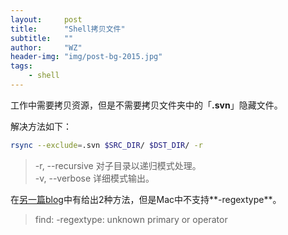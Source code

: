 ```yaml
---
layout:     post
title:      "Shell拷贝文件"
subtitle:   ""
author:     "WZ"
header-img: "img/post-bg-2015.jpg"
tags:
    - shell
---
```


工作中需要拷贝资源，但是不需要拷贝文件夹中的「**.svn**」隐藏文件。

解决方法如下：

```bash
rsync --exclude=.svn $SRC_DIR/ $DST_DIR/ -r
```

> -r, --recursive 对子目录以递归模式处理。    
> -v, --verbose 详细模式输出。

在[另一篇blog](http://zohead.com/archives/linux-copy-directory-ignore-files/)中有给出2种方法，但是Mac中不支持**-regextype**。

> find: -regextype: unknown primary or operator